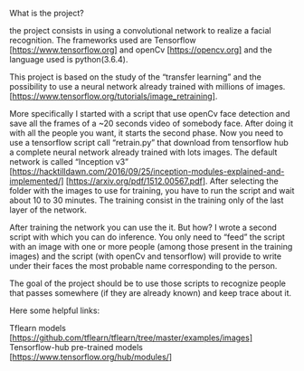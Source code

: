 What is the project?

the project consists in using a convolutional network to realize a facial recognition. 
The frameworks used are Tensorflow [https://www.tensorflow.org] and openCv [https://opencv.org] and the language used is python(3.6.4).

This project is based on the study of the “transfer learning” and the possibility to use a neural network already trained with millions of images.
[https://www.tensorflow.org/tutorials/image_retraining].

More specifically I started with a script that use openCv face detection and save all the frames of a ~20 seconds video of somebody face. After doing it with all the people you want, it starts the second phase. 
Now you need to use a tensorflow script call “retrain.py” that download from tensorflow hub a complete neural network already trained with lots images. The default network is called “Inception v3” [https://hacktilldawn.com/2016/09/25/inception-modules-explained-and-implemented/] [https://arxiv.org/pdf/1512.00567.pdf]. After selecting the folder with the images to use for training, you have to run the script and wait about 10 to 30 minutes. The training consist in the training only of the last layer of the network.

After training the network you can use the it. But how? 
I wrote a second script with which you can do inference. You only need to “feed” the script with an image with one or more people (among those present in the training images) and the script (with openCv and tensorflow) will provide to write under their faces the most probable name corresponding to the person.

The goal of the project should be to use those scripts to recognize people that passes somewhere (if they are already known) and keep trace about it.

Here some helpful links:

Tflearn models [https://github.com/tflearn/tflearn/tree/master/examples/images]
Tensorflow-hub pre-trained models [https://www.tensorflow.org/hub/modules/]
